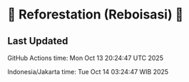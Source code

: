 
# 🌳 Reforestation (Reboisasi) 🌲

## Last Updated

GitHub Actions time: Mon Oct 13 20:24:47 UTC 2025

Indonesia/Jakarta time: Tue Oct 14 03:24:47 WIB 2025
